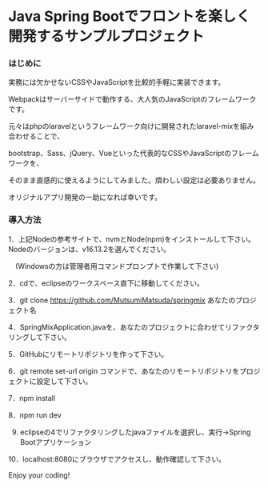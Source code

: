 # Java Spring Bootでフロントを楽しく開発するサンプルプロジェクト

### はじめに

実務には欠かせないCSSやJavaScriptを比較的手軽に実装できます。

Webpackはサーバーサイドで動作する、大人気のJavaScriptのフレームワークです。

元々はphpのlaravelというフレームワーク向けに開発されたlaravel-mixを組み合わせることで、

bootstrap、Sass、jQuery、Vueといった代表的なCSSやJavaScriptのフレームワークを、

そのまま直感的に使えるようにしてみました。煩わしい設定は必要ありません。

オリジナルアプリ開発の一助になれば幸いです。
        

### 導入方法

 1．上記Nodeの参考サイトで、nvmとNode(npm)をインストールして下さい。Nodeのバージョンは、v16.13.2を選んでください。
 
  　(Windowsの方は管理者用コマンドプロンプトで作業して下さい)
 
 2．cdで、eclipseのワークスペース直下に移動してください。
 
 3．git clone https://github.com/MutsumiMatsuda/springmix あなたのプロジェクト名
 
 4．SpringMixApplication.javaを、あなたのプロジェクトに合わせてリファクタリングして下さい。
 
 5．GitHubにリモートリポジトリを作って下さい。
 
 6．git remote set-url origin コマンドで、あなたのリモートリポジトリをプロジェクトに設定して下さい。
 
 7．npm install
 
 8．npm run dev
 
 9. eclipseの4でリファクタリングしたjavaファイルを選択し、実行->Spring Bootアプリケーション
 
10．localhost:8080にブラウザでアクセスし、動作確認して下さい。

Enjoy your coding!